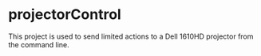 projectorControl
================

This project is used to send limited actions to a Dell 1610HD projector from the command line.
